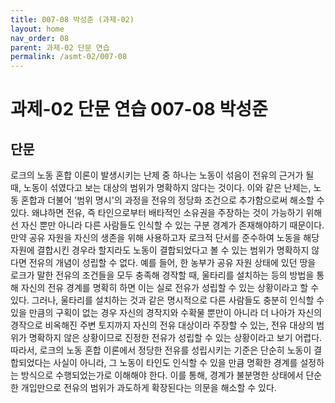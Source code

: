 ```yaml
---
title: 007-08 박성준 (과제-02)
layout: home
nav_order: 08
parent: 과제-02 단문 연습
permalink: /asmt-02/007-08
---
```


# 과제-02 단문 연습 007-08 박성준 

## 단문

로크의 노동 혼합 이론이 발생시키는 난제 중 하나는 노동이 섞음이 전유의 근거가 될 때, 노동이 섞였다고 보는 대상의 범위가 명확하지 않다는 것이다. 이와 같은 난제는, 노동 혼합과 더불어 '범위 명시'의 과정을 전유의 정당화 조건으로 추가함으로써 해소할 수 있다. 왜냐하면 전유, 즉 타인으로부터 배타적인 소유권을 주장하는 것이 가능하기 위해선 자신 뿐만 아니라 다른 사람들도 인식할 수 있는 구분 경계가 존재해야하기 때문이다. 만약 공유 자원을 자신의 생존을 위해 사용하고자 로크적 단서를 준수하여 노동을 해당 자원에 결합시킨 경우라 할지라도 노동이 결합되었다고 볼 수 있는 범위가 명확하지 않다면 전유의 개념이 성립할 수 없다. 예를 들어, 한 농부가 공유 자원 상태에 있던 땅을 로크가 말한 전유의 조건들을 모두 충족해 경작할 때, 울타리를 설치하는 등의 방법을 통해 자신의 전유 경계를 명확히 하면 이는 실로 전유가 성립할 수 있는 상황이라고 할 수 있다. 그러나, 울타리를 설치하는 것과 같은 명시적으로 다른 사람들도 충분히 인식할 수 있을 만큼의 구획이 없는 경우 자신의 경작지와 수확물 뿐만이 아니라 더 나아가 자신의 경작으로 비옥해진 주변 토지까지 자신의 전유 대상이라 주장할 수 있는, 전유 대상의 범위가 명확하지 않은 상황이므로 진정한 전유가 성립할 수 있는 상황이라고 보기 어렵다. 따라서, 로크의 노동 혼합 이론에서 정당한 전유를 성립시키는 기준은 단순히 노동이 결합되었다는 사실이 아니라, 그 노동이 타인도 인식할 수 있을 만큼 명확한 경계를 설정하는 방식으로 수행되었는가로 이해해야 한다. 이를 통해, 경계가 불분명한 상태에서 단순한 개입만으로 전유의 범위가 과도하게 확장된다는 의문을 해소할 수 있다.